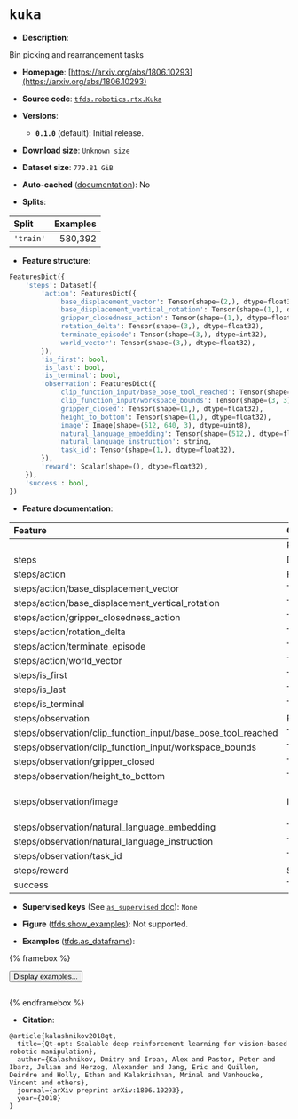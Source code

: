 <div itemscope itemtype="http://schema.org/Dataset">
  <div itemscope itemprop="includedInDataCatalog" itemtype="http://schema.org/DataCatalog">
    <meta itemprop="name" content="TensorFlow Datasets" />
  </div>
  <meta itemprop="name" content="kuka" />
  <meta itemprop="description" content="Bin picking and rearrangement tasks&#10;&#10;To use this dataset:&#10;&#10;```python&#10;import tensorflow_datasets as tfds&#10;&#10;ds = tfds.load(&#x27;kuka&#x27;, split=&#x27;train&#x27;)&#10;for ex in ds.take(4):&#10;  print(ex)&#10;```&#10;&#10;See [the guide](https://www.tensorflow.org/datasets/overview) for more&#10;informations on [tensorflow_datasets](https://www.tensorflow.org/datasets).&#10;&#10;" />
  <meta itemprop="url" content="https://www.tensorflow.org/datasets/catalog/kuka" />
  <meta itemprop="sameAs" content="https://arxiv.org/abs/1806.10293" />
  <meta itemprop="citation" content="@article{kalashnikov2018qt,&#10;  title={Qt-opt: Scalable deep reinforcement learning for vision-based robotic manipulation},&#10;  author={Kalashnikov, Dmitry and Irpan, Alex and Pastor, Peter and Ibarz, Julian and Herzog, Alexander and Jang, Eric and Quillen, Deirdre and Holly, Ethan and Kalakrishnan, Mrinal and Vanhoucke, Vincent and others},&#10;  journal={arXiv preprint arXiv:1806.10293},&#10;  year={2018}&#10;}" />
</div>

# `kuka`


*   **Description**:

Bin picking and rearrangement tasks

*   **Homepage**:
    [https://arxiv.org/abs/1806.10293](https://arxiv.org/abs/1806.10293)

*   **Source code**:
    [`tfds.robotics.rtx.Kuka`](https://github.com/tensorflow/datasets/tree/master/tensorflow_datasets/robotics/rtx/rtx.py)

*   **Versions**:

    *   **`0.1.0`** (default): Initial release.

*   **Download size**: `Unknown size`

*   **Dataset size**: `779.81 GiB`

*   **Auto-cached**
    ([documentation](https://www.tensorflow.org/datasets/performances#auto-caching)):
    No

*   **Splits**:

Split     | Examples
:-------- | -------:
`'train'` | 580,392

*   **Feature structure**:

```python
FeaturesDict({
    'steps': Dataset({
        'action': FeaturesDict({
            'base_displacement_vector': Tensor(shape=(2,), dtype=float32),
            'base_displacement_vertical_rotation': Tensor(shape=(1,), dtype=float32),
            'gripper_closedness_action': Tensor(shape=(1,), dtype=float32),
            'rotation_delta': Tensor(shape=(3,), dtype=float32),
            'terminate_episode': Tensor(shape=(3,), dtype=int32),
            'world_vector': Tensor(shape=(3,), dtype=float32),
        }),
        'is_first': bool,
        'is_last': bool,
        'is_terminal': bool,
        'observation': FeaturesDict({
            'clip_function_input/base_pose_tool_reached': Tensor(shape=(7,), dtype=float32),
            'clip_function_input/workspace_bounds': Tensor(shape=(3, 3), dtype=float32),
            'gripper_closed': Tensor(shape=(1,), dtype=float32),
            'height_to_bottom': Tensor(shape=(1,), dtype=float32),
            'image': Image(shape=(512, 640, 3), dtype=uint8),
            'natural_language_embedding': Tensor(shape=(512,), dtype=float32),
            'natural_language_instruction': string,
            'task_id': Tensor(shape=(1,), dtype=float32),
        }),
        'reward': Scalar(shape=(), dtype=float32),
    }),
    'success': bool,
})
```

*   **Feature documentation**:

Feature                                                      | Class        | Shape         | Dtype   | Description
:----------------------------------------------------------- | :----------- | :------------ | :------ | :----------
                                                             | FeaturesDict |               |         |
steps                                                        | Dataset      |               |         |
steps/action                                                 | FeaturesDict |               |         |
steps/action/base_displacement_vector                        | Tensor       | (2,)          | float32 |
steps/action/base_displacement_vertical_rotation             | Tensor       | (1,)          | float32 |
steps/action/gripper_closedness_action                       | Tensor       | (1,)          | float32 |
steps/action/rotation_delta                                  | Tensor       | (3,)          | float32 |
steps/action/terminate_episode                               | Tensor       | (3,)          | int32   |
steps/action/world_vector                                    | Tensor       | (3,)          | float32 |
steps/is_first                                               | Tensor       |               | bool    |
steps/is_last                                                | Tensor       |               | bool    |
steps/is_terminal                                            | Tensor       |               | bool    |
steps/observation                                            | FeaturesDict |               |         |
steps/observation/clip_function_input/base_pose_tool_reached | Tensor       | (7,)          | float32 |
steps/observation/clip_function_input/workspace_bounds       | Tensor       | (3, 3)        | float32 |
steps/observation/gripper_closed                             | Tensor       | (1,)          | float32 |
steps/observation/height_to_bottom                           | Tensor       | (1,)          | float32 |
steps/observation/image                                      | Image        | (512, 640, 3) | uint8   |
steps/observation/natural_language_embedding                 | Tensor       | (512,)        | float32 |
steps/observation/natural_language_instruction               | Tensor       |               | string  |
steps/observation/task_id                                    | Tensor       | (1,)          | float32 |
steps/reward                                                 | Scalar       |               | float32 |
success                                                      | Tensor       |               | bool    |

*   **Supervised keys** (See
    [`as_supervised` doc](https://www.tensorflow.org/datasets/api_docs/python/tfds/load#args)):
    `None`

*   **Figure**
    ([tfds.show_examples](https://www.tensorflow.org/datasets/api_docs/python/tfds/visualization/show_examples)):
    Not supported.

*   **Examples**
    ([tfds.as_dataframe](https://www.tensorflow.org/datasets/api_docs/python/tfds/as_dataframe)):

<!-- mdformat off(HTML should not be auto-formatted) -->

{% framebox %}

<button id="displaydataframe">Display examples...</button>
<div id="dataframecontent" style="overflow-x:auto"></div>
<script>
const url = "https://storage.googleapis.com/tfds-data/visualization/dataframe/kuka-0.1.0.html";
const dataButton = document.getElementById('displaydataframe');
dataButton.addEventListener('click', async () => {
  // Disable the button after clicking (dataframe loaded only once).
  dataButton.disabled = true;

  const contentPane = document.getElementById('dataframecontent');
  try {
    const response = await fetch(url);
    // Error response codes don't throw an error, so force an error to show
    // the error message.
    if (!response.ok) throw Error(response.statusText);

    const data = await response.text();
    contentPane.innerHTML = data;
  } catch (e) {
    contentPane.innerHTML =
        'Error loading examples. If the error persist, please open '
        + 'a new issue.';
  }
});
</script>

{% endframebox %}

<!-- mdformat on -->

*   **Citation**:

```
@article{kalashnikov2018qt,
  title={Qt-opt: Scalable deep reinforcement learning for vision-based robotic manipulation},
  author={Kalashnikov, Dmitry and Irpan, Alex and Pastor, Peter and Ibarz, Julian and Herzog, Alexander and Jang, Eric and Quillen, Deirdre and Holly, Ethan and Kalakrishnan, Mrinal and Vanhoucke, Vincent and others},
  journal={arXiv preprint arXiv:1806.10293},
  year={2018}
}
```


